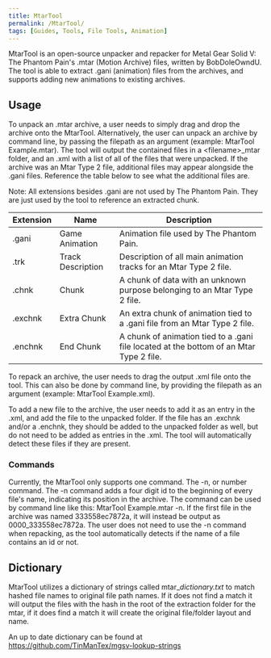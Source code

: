 ```yaml
---
title: MtarTool
permalink: /MtarTool/
tags: [Guides, Tools, File Tools, Animation]
---
```


MtarTool is an open-source unpacker and repacker for Metal Gear Solid V:
The Phantom Pain's .mtar (Motion Archive) files, written by
BobDoleOwndU. The tool is able to extract .gani (animation) files from
the archives, and supports adding new animations to existing archives.

## Usage

To unpack an .mtar archive, a user needs to simply drag and drop the
archive onto the MtarTool. Alternatively, the user can unpack an archive
by command line, by passing the filepath as an argument (example:
MtarTool Example.mtar). The tool will output the contained files in a
\<filename\>\_mtar folder, and an .xml with a list of all of the files
that were unpacked. If the archive was an Mtar Type 2 file, additional
files may appear alongside the .gani files. Reference the table below to
see what the additional files are.

Note: All extensions besides .gani are not used by The Phantom Pain.
They are just used by the tool to reference an extracted chunk.

| Extension | Name              | Description                                                                             |
| --------- | ----------------- | --------------------------------------------------------------------------------------- |
| .gani     | Game Animation    | Animation file used by The Phantom Pain.                                                |
| .trk      | Track Description | Description of all main animation tracks for an Mtar Type 2 file.                       |
| .chnk     | Chunk             | A chunk of data with an unknown purpose belonging to an Mtar Type 2 file.               |
| .exchnk   | Extra Chunk       | An extra chunk of animation tied to a .gani file from an Mtar Type 2 file.              |
| .enchnk   | End Chunk         | A chunk of animation tied to a .gani file located at the bottom of an Mtar Type 2 file. |

To repack an archive, the user needs to drag the output .xml file onto
the tool. This can also be done by command line, by providing the
filepath as an argument (example: MtarTool Example.xml).

To add a new file to the archive, the user needs to add it as an entry
in the .xml, and add the file to the unpacked folder. If the file has an
.exchnk and/or a .enchnk, they should be added to the unpacked folder as
well, but do not need to be added as entries in the .xml. The tool will
automatically detect these files if they are present.

### Commands

Currently, the MtarTool only supports one command. The -n, or number
command. The -n command adds a four digit id to the beginning of every
file's name, indicating its position in the archive. The command can be
used by command line like this: MtarTool Example.mtar -n. If the first
file in the archive was named 333558ec7872a, it will instead be output
as 0000_333558ec7872a. The user does not need to use the -n command
when repacking, as the tool automatically detects if the name of a file
contains an id or not.

## Dictionary

MtarTool utilizes a dictionary of strings called mtar_*dictionary.txt*
to match hashed file names to original file path names. If it does not
find a match it will output the files with the hash in the root of the
extraction folder for the mtar, if it does find a match it will create
the original file/folder layout and name.

An up to date dictionary can be found at
<https://github.com/TinManTex/mgsv-lookup-strings>
